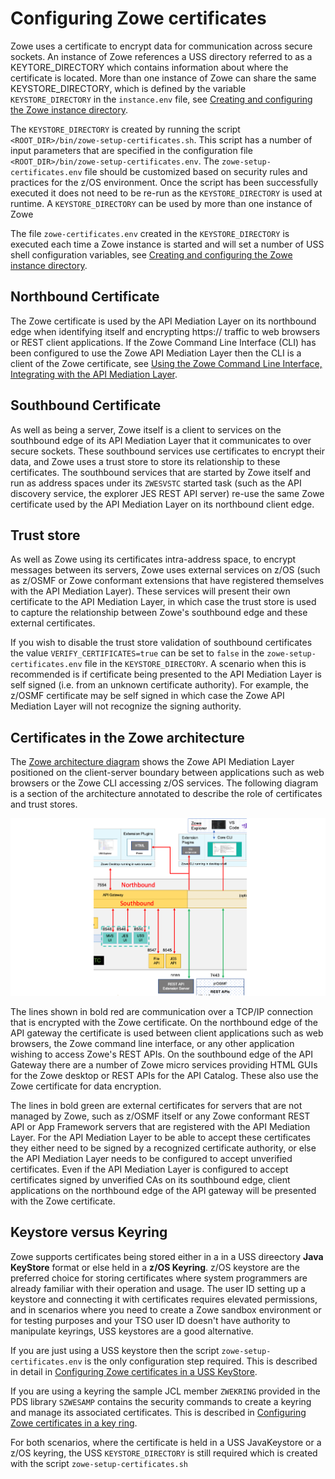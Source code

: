# Configuring Zowe certificates 

Zowe uses a certificate to encrypt data for communication across secure sockets. An instance of Zowe references a USS directory referred to as a KEYTORE_DIRECTORY which contains information about where the certificate is located.  More than one instance of Zowe can share the same KEYSTORE_DIRECTORY, which is defined by the variable `KEYSTORE_DIRECTORY` in the `instance.env` file, see [Creating and configuring the Zowe instance directory](./configure-instance-directory.md).  

The `KEYSTORE_DIRECTORY` is created by running the script `<ROOT_DIR>/bin/zowe-setup-certificates.sh`.  This script has a number of input parameters that are specified in the configuration file `<ROOT_DIR>/bin/zowe-setup-certificates.env`.  The `zowe-setup-certificates.env` file should be customized based on security rules and practices for the z/OS environment.  Once the script has been successfully executed it does not need to be re-run as the `KEYSTORE_DIRECTORY` is used at runtime.  A `KEYSTORE_DIRECTORY` can be used by more than one instance of Zowe 

The file `zowe-certificates.env` created in the `KEYSTORE_DIRECTORY` is executed each time a Zowe instance is started and will set a number of USS shell configuration variables, see [Creating and configuring the Zowe instance directory](../user-guide/configure-instance-directory.md#keystore-configuration).	
 
## Northbound Certificate

The Zowe certificate is used by the API Mediation Layer on its northbound edge when identifying itself and encrypting https:// traffic to web browsers or REST client applications.  If the Zowe Command Line Interface (CLI) has been configured to use the Zowe API Mediation Layer then the CLI is a client of the Zowe certificate, see [Using the Zowe Command Line Interface, Integrating with the API Mediation Layer](./cli-usingcli.md#integrating-with-api-mediation-layer).

## Southbound Certificate

As well as being a server, Zowe itself is a client to services on the southbound edge of its API Mediation Layer that it communicates to over secure sockets.  These southbound services use certificates to encrypt their data, and Zowe uses a trust store to store its relationship to these certificates.  The southbound services that are started by Zowe itself and run as address spaces under its `ZWESVSTC` started task (such as the API discovery service, the explorer JES REST API server) re-use the same Zowe certificate used by the API Mediation Layer on its northbound client edge.  

## Trust store

As well as Zowe using its certificates intra-address space,  to encrypt messages between its servers, Zowe uses external services on z/OS (such as z/OSMF or Zowe conformant extensions that have registered themselves with the API Mediation Layer).  These services will present their own certificate to the API Mediation Layer, in which case the trust store is used to capture the relationship between Zowe's southbound edge and these external certificates.  

If you wish to disable the trust store validation of southbound certificates the value `VERIFY_CERTIFICATES=true` can be set to `false` in the `zowe-setup-certificates.env` file in the `KEYSTORE_DIRECTORY`.  A scenario when this is recommended is if certificate being presented to the API Mediation Layer is self signed (i.e. from an unknown certificate authority).  For example, the z/OSMF certificate may be self signed in which case the Zowe API Mediation Layer will not recognize the signing authority.  

## Certificates in the Zowe architecture

The [Zowe architecture diagram](../images/common/zowe-architecture.png) shows the Zowe API Mediation Layer positioned on the client-server boundary between applications such as web browsers or the Zowe CLI accessing z/OS services.  The following diagram is a section of the architecture annotated to describe the role of certificates and trust stores.  

<img src="../images/common/zowe-ssl.png" alt="Zowe SSL" width="700px"/> 

The lines shown in bold red are communication over a TCP/IP connection that is encrypted with the Zowe certificate.  On the northbound edge of the API gateway the certificate is used between client applications such as web browsers, the Zowe command line interface, or any other application wishing to access Zowe's REST APIs.  On the southbound edge of the API Gateway there are a number of Zowe micro services providing HTML GUIs for the Zowe desktop or REST APIs for the API Catalog.  These also use the Zowe certificate for data encryption.

The lines in bold green are external certificates for servers that are not managed by Zowe, such as z/OSMF itself or any Zowe conformant REST API or App Framework servers that are registered with the API Mediation Layer.  For the API Mediation Layer to be able to accept these certificates they either need to be signed by a recognized certificate authority, or else the API Mediation Layer needs to be configured to accept unverified certificates.  Even if the API Mediation Layer is configured to accept certificates signed by unverified CAs on its southbound edge, client applications on the northbound edge of the API gateway will be presented with the Zowe certificate.  

## Keystore versus Keyring

Zowe supports certificates being stored either in a in a USS direectory **Java KeyStore** format or else held in a **z/OS Keyring**.  z/OS keystore are the preferred choice for storing certificates where system programmers are already familiar with their operation and usage.  The user ID setting up a keystore and connecting it with certificates requires elevated permissions, and in scenarios where you need to create a Zowe sandbox environment or for testing purposes and your TSO user ID doesn't have authority to manipulate keyrings, USS keystores are a good alternative.  

If you are just using a USS keystore then the script `zowe-setup-certificates.env` is the only configuration step required.  This is described in detail in [Configuring Zowe certificates in a USS KeyStore](./configure-certificates-keystore.md).

If you are using a keyring the sample JCL member `ZWEKRING` provided in the PDS library `SZWESAMP` contains the security commands to create a keyring and manage its associated certificates. This is described in [Configuring Zowe certificates in a key ring](./configure-certificates-keyring.md).  

For both scenarios, where the certificate is held in a USS JavaKeystore or a z/OS keyring, the USS `KEYSTORE_DIRECTORY` is still required which is created with the script `zowe-setup-certificates.sh`  

